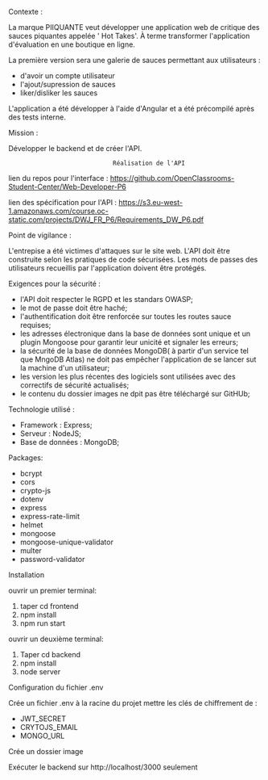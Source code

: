 Contexte :

La marque PIIQUANTE veut développer une application web de critique des sauces piquantes appelée ' Hot Takes'. À terme transformer l'application d'évaluation en une boutique en ligne. 

La première version sera une galerie de sauces permettant aux utilisateurs : 
- d'avoir un compte utilisateur  
- l'ajout/supression de sauces
- liker/disliker les sauces

L'application a été développer à l'aide d'Angular et a été précompilé après des tests interne. 

Mission : 

Développer le backend et de créer l'API.

                                 Réalisation de l'API  

lien du repos pour l'interface : https://github.com/OpenClassrooms-Student-Center/Web-Developer-P6

lien des spécification pour l'API : https://s3.eu-west-1.amazonaws.com/course.oc-static.com/projects/DWJ_FR_P6/Requirements_DW_P6.pdf

Point de vigilance :

L'entrepise a été victimes d'attaques sur le site web. L'API doit être construite selon les pratiques de code sécurisées. Les mots de passes des utilisateurs recueillis par l'application doivent être protégés. 

Exigences pour la sécurité : 

- l'API doit respecter le RGPD et les standars OWASP;
- le mot de passe doit être haché;
- l'authentification doit être renforcée sur toutes les routes sauce requises;
- les adresses électronique dans la base de données sont unique et un plugin Mongoose pour garantir leur unicité et signaler les erreurs;
- la sécurité de la base de données MongoDB( à partir d'un service tel que MngoDB Atlas) ne doit pas empêcher l'application de se lancer sut la machine d'un utilisateur;
- les version les plus récentes des logiciels sont utilisées avec des correctifs de sécurité actualisés;
- le contenu du dossier images ne dpit pas être téléchargé sur GitHUb;

Technologie utilisé : 

- Framework : Express; 
- Serveur : NodeJS;
- Base de données : MongoDB;

Packages: 

- bcrypt
- cors
- crypto-js
- dotenv
- express
- express-rate-limit
- helmet
- mongoose
- mongoose-unique-validator
- multer
- password-validator

Installation

ouvrir un premier terminal:

1. taper cd frontend
2. npm install 
3. npm run start

ouvrir un deuxième terminal: 

1. Taper cd backend
2. npm install
3. node server

Configuration du fichier .env 

Crée un fichier .env à la racine du projet
mettre les clés de chiffrement de : 
- JWT_SECRET 
- CRYTOJS_EMAIL 
- MONGO_URL 

Crée un dossier image

Exécuter le backend sur http://localhost/3000 seulement 
